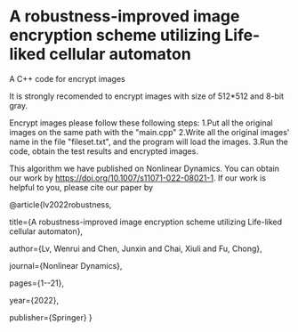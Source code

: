 # A robustness-improved image encryption scheme utilizing Life-liked cellular automaton
A C++ code for encrypt images

It is strongly recomended to encrypt images with size of 512*512 and 8-bit gray.

Encrypt images please follow these following steps:
1.Put all the original images on the same path with the "main.cpp"
2.Write all the original images' name in the file "fileset.txt", and the program will load the images.
3.Run the code, obtain the test results and encrypted images.

This algorithm we have published on Nonlinear Dynamics. You can obtain our work by https://doi.org/10.1007/s11071-022-08021-1.
If our work is helpful to you, please cite our paper by

@article{lv2022robustness,

  title={A robustness-improved image encryption scheme utilizing Life-liked cellular automaton},
  
  author={Lv, Wenrui and Chen, Junxin and Chai, Xiuli and Fu, Chong},
  
  journal={Nonlinear Dynamics},
  
  pages={1--21},
  
  year={2022},
  
  publisher={Springer}
}
